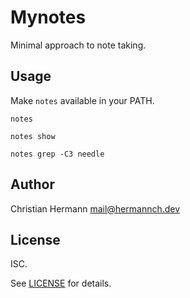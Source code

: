 # Mynotes

Minimal approach to note taking.

## Usage

Make `notes` available in your PATH.

```
notes

notes show

notes grep -C3 needle
```

## Author

Christian Hermann <mail@hermannch.dev>

## License

ISC.

See [LICENSE](./LICENSE) for details.
